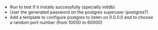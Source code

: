 - Run to test if it installs successfully (specially initdb) 
- User the generated password on the postgres superuser (postgres?) 
- Add a template to configure postgres to listen on 0.0.0.0 and to choose a
  random port number (from 10000 to 60000)
 
